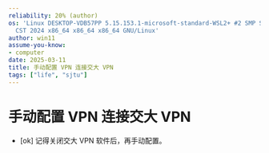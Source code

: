```yaml
---
reliability: 20% (author)
os: 'Linux DESKTOP-VDB57PP 5.15.153.1-microsoft-standard-WSL2+ #2 SMP Sun Oct 27 22:02:06
  CST 2024 x86_64 x86_64 x86_64 GNU/Linux'
author: win11
assume-you-know:
- computer
date: 2025-03-11
title: 手动配置 VPN 连接交大 VPN
tags: ["life", "sjtu"]
---
```

# 手动配置 VPN 连接交大 VPN

- [ok] 记得关闭交大 VPN 软件后，再手动配置。

